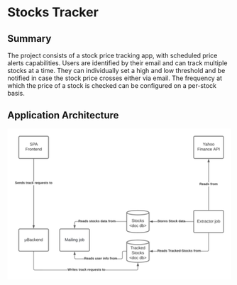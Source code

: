 # Stocks Tracker

## Summary

The project consists of a stock price tracking app, with scheduled price alerts capabilities. Users are identified by their email and can track multiple stocks at a time. They can individually set a high and low threshold and be notified in case the stock price crosses either via email. The frequency at which the price of a stock is checked can be configured on a per-stock basis.

## Application Architecture

![Architectural Diagram](architecure.png "Architectural Diagram")

